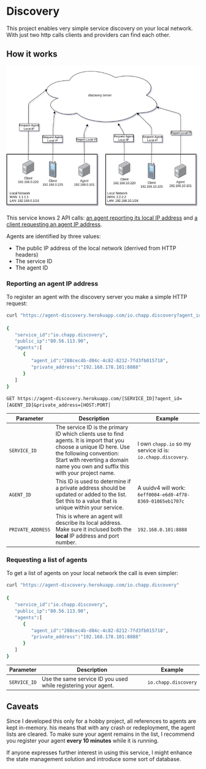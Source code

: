 # Discovery

This project enables very simple service discovery on your local network. With just two http calls clients and providers
can find each other.

## How it works

![Discovery Chart](./discovery.png)

This service knows 2 API calls: [an agent reporting its local IP address](#call-report-ip) and [a client requesting an agent IP address](#call-request-ip).

Agents are identified by three values:
 - The public IP address of the local network (derrived from HTTP headers)
 - The service ID
 - The agent ID

### <a name="call-report-ip"></a>Reporting an agent IP address

To register an agent with the discovery server you make a simple HTTP request:

```bash
curl "https://agent-discovery.herokuapp.com/io.chapp.discovery?agent_id=288cec4b-d04c-4c82-8212-7fd3fb015718&private_address=192.168.178.101:8888"

{
   "service_id":"io.chapp.discovery",
   "public_ip":"80.56.113.90",
   "agents":[
      {
         "agent_id":"288cec4b-d04c-4c82-8212-7fd3fb015718",
         "private_address":"192.168.178.101:8888"
      }
   ]
}
```

`GET https://agent-discovery.herokuapp.com/[SERVICE_ID]?agent_id=[AGENT_ID]&private_address=[HOST:PORT]`

| Parameter         | Description | Example |
| ----------------- | ----------- | ------- |
| `SERVICE_ID`      | The service ID is the primary ID which clients use to find agents. It is import that you choose a unique ID here. Use the following convention: Start with reverting a domain name you own and suffix this with your project name. | I own `chapp.io` so my service id is: `io.chapp.discovery`. |
| `AGENT_ID`        | This ID is used to determine if a private address should be updated or added to the list. Set this to a value that is unique within your service. | A uuidv4 will work: `6eff0004-e6d0-4f78-8369-01865eb1707c` |
| `PRIVATE_ADDRESS` | This is where an agent will describe its local address. Make sure it inclused both the **local** IP address and port number. | `192.168.0.101:8888` |

### <a name="call-request-ip"></a>Requesting a list of agents

To get a list of agents on your local network the call is even simpler:

```bash
curl "https://agent-discovery.herokuapp.com/io.chapp.discovery"

{
   "service_id":"io.chapp.discovery",
   "public_ip":"80.56.113.90",
   "agents":[
      {
         "agent_id":"288cec4b-d04c-4c82-8212-7fd3fb015718",
         "private_address":"192.168.178.101:8888"
      }
   ]
}
```

| Parameter         | Description                                                     | Example              |
| ----------------- | --------------------------------------------------------------- | -------------------- |
| `SERVICE_ID`      |  Use the same service ID you used while registering your agent. | `io.chapp.discovery` |

## Caveats

Since I developed this only for a hobby project, all references to agents are kept in-memory.
his means that with any crash or redeployment, the agent lists are cleared.
To make sure your agent remains in the list, I recommend you register your agent **every 10 minutes** while it is running.

If anyone expresses further interest in using this service, I might enhance the state management solution and introduce some sort of database.